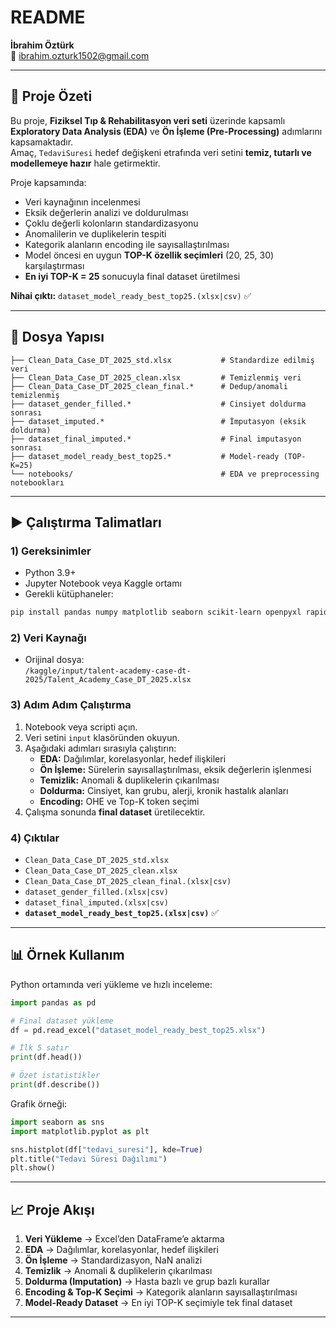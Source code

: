 # README

**İbrahim Öztürk**  
📧 ibrahim.ozturk1502@gmail.com  

---

## 📌 Proje Özeti

Bu proje, **Fiziksel Tıp & Rehabilitasyon veri seti** üzerinde kapsamlı **Exploratory Data Analysis (EDA)** ve **Ön İşleme (Pre-Processing)** adımlarını kapsamaktadır.  
Amaç, `TedaviSuresi` hedef değişkeni etrafında veri setini **temiz, tutarlı ve modellemeye hazır** hale getirmektir.  

Proje kapsamında:  
- Veri kaynağının incelenmesi  
- Eksik değerlerin analizi ve doldurulması  
- Çoklu değerli kolonların standardizasyonu  
- Anomalilerin ve duplikelerin tespiti  
- Kategorik alanların encoding ile sayısallaştırılması  
- Model öncesi en uygun **TOP-K özellik seçimleri** (20, 25, 30) karşılaştırması  
- **En iyi TOP-K = 25** sonucuyla final dataset üretilmesi  

**Nihai çıktı:** `dataset_model_ready_best_top25.(xlsx|csv)` ✅  

---

## 📂 Dosya Yapısı

```
├── Clean_Data_Case_DT_2025_std.xlsx           # Standardize edilmiş veri
├── Clean_Data_Case_DT_2025_clean.xlsx         # Temizlenmiş veri
├── Clean_Data_Case_DT_2025_clean_final.*      # Dedup/anomali temizlenmiş
├── dataset_gender_filled.*                    # Cinsiyet doldurma sonrası
├── dataset_imputed.*                          # İmputasyon (eksik doldurma)
├── dataset_final_imputed.*                    # Final imputasyon sonrası
├── dataset_model_ready_best_top25.*           # Model-ready (TOP-K=25)
└── notebooks/                                 # EDA ve preprocessing notebookları
```

---

## ▶️ Çalıştırma Talimatları

### 1) Gereksinimler
- Python 3.9+  
- Jupyter Notebook veya Kaggle ortamı  
- Gerekli kütüphaneler:  

```bash
pip install pandas numpy matplotlib seaborn scikit-learn openpyxl rapidfuzz
```

### 2) Veri Kaynağı
- Orijinal dosya:  
  `/kaggle/input/talent-academy-case-dt-2025/Talent_Academy_Case_DT_2025.xlsx`  

### 3) Adım Adım Çalıştırma
1. Notebook veya scripti açın.  
2. Veri setini `input` klasöründen okuyun.  
3. Aşağıdaki adımları sırasıyla çalıştırın:  
   - **EDA:** Dağılımlar, korelasyonlar, hedef ilişkileri  
   - **Ön İşleme:** Sürelerin sayısallaştırılması, eksik değerlerin işlenmesi  
   - **Temizlik:** Anomali & duplikelerin çıkarılması  
   - **Doldurma:** Cinsiyet, kan grubu, alerji, kronik hastalık alanları  
   - **Encoding:** OHE ve Top-K token seçimi  
4. Çalışma sonunda **final dataset** üretilecektir.  

### 4) Çıktılar
- `Clean_Data_Case_DT_2025_std.xlsx`  
- `Clean_Data_Case_DT_2025_clean.xlsx`  
- `Clean_Data_Case_DT_2025_clean_final.(xlsx|csv)`  
- `dataset_gender_filled.(xlsx|csv)`  
- `dataset_final_imputed.(xlsx|csv)`  
- **`dataset_model_ready_best_top25.(xlsx|csv)`** ✅  

---

## 📊 Örnek Kullanım

Python ortamında veri yükleme ve hızlı inceleme:  

```python
import pandas as pd

# Final dataset yükleme
df = pd.read_excel("dataset_model_ready_best_top25.xlsx")

# İlk 5 satır
print(df.head())

# Özet istatistikler
print(df.describe())
```

Grafik örneği:  

```python
import seaborn as sns
import matplotlib.pyplot as plt

sns.histplot(df["tedavi_suresi"], kde=True)
plt.title("Tedavi Süresi Dağılımı")
plt.show()
```

---

## 📈 Proje Akışı

1. **Veri Yükleme** → Excel’den DataFrame’e aktarma  
2. **EDA** → Dağılımlar, korelasyonlar, hedef ilişkileri  
3. **Ön İşleme** → Standardizasyon, NaN analizi  
4. **Temizlik** → Anomali & duplikelerin çıkarılması  
5. **Doldurma (Imputation)** → Hasta bazlı ve grup bazlı kurallar  
6. **Encoding & Top-K Seçimi** → Kategorik alanların sayısallaştırılması  
7. **Model-Ready Dataset** → En iyi TOP-K seçimiyle tek final dataset  

---

